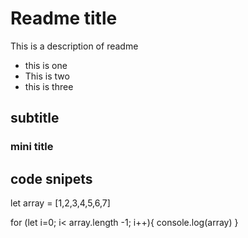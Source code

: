 # Readme title 

This is a description of readme

- this is one
- This is two
- this is three

## subtitle

### mini title

## code snipets

let array = [1,2,3,4,5,6,7]

for (let i=0; i< array.length -1; i++){
    console.log(array)
}
 
